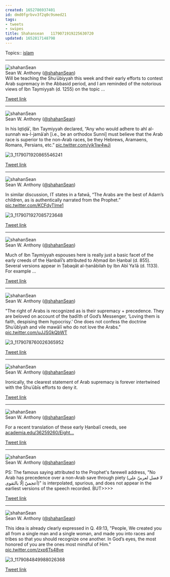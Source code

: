 ```yaml
---
created: 1652786937401
id: dmd0fgrbvv3f2q0c9smed21
tags:
- tweets
- swipes
title: Shahansean   1179071919225630720
updated: 1652817148798
---
```

   
Topics::  [islam](../topics/islam.md)   
   
   
---   
   
![shahanSean](assets/shahanSean-736023117005520897.jpg)   
Sean W. Anthony ([@shahanSean](https://twitter.com/shahanSean))   
Will be teaching the Shuʿūbiyyah this week and their early efforts to contest Arab supremacy in the Abbasid period, and I am reminded of the notorious views of Ibn Taymiyyah (d. 1255) on the topic ...   
   
[Tweet link](https://twitter.com/shahanSean/status/1179071919225630720)   
   
   
---   
   
![shahanSean](assets/shahanSean-736023117005520897.jpg)   
Sean W. Anthony ([@shahanSean](https://twitter.com/shahanSean))   
   
In his Iqtiḍāʾ, Ibn Taymiyyah declared, “Any who would adhere to ahl al-sunnah wa-l-jamāʿah [i.e., be an orthodox Sunni] must believe that the Arab race is superior to the non-Arab races, be they Hebrews, Aramaens, Romans, Persians, etc.” [pic.twitter.com/yik1iw4wJi](https://twitter.com/shahanSean/status/1179071925491945473/photo/1)   
   
![3_1179071920865546241](assets/3_1179071920865546241.jpg)   
   
[Tweet link](https://twitter.com/shahanSean/status/1179071925491945473)   
   
   
---   
   
![shahanSean](assets/shahanSean-736023117005520897.jpg)   
Sean W. Anthony ([@shahanSean](https://twitter.com/shahanSean))   
   
In similar discussion, IT states in a fatwā, “The Arabs are the best of Adam’s children, as is authentically narrated from the Prophet.” [pic.twitter.com/KCFdyTIme1](https://twitter.com/shahanSean/status/1179071931678507009/photo/1)   
   
![3_1179071927085723648](assets/3_1179071927085723648.jpg)   
   
[Tweet link](https://twitter.com/shahanSean/status/1179071931678507009)   
   
   
---   
   
![shahanSean](assets/shahanSean-736023117005520897.jpg)   
Sean W. Anthony ([@shahanSean](https://twitter.com/shahanSean))   
   
Much of Ibn Taymiyyah espouses here is really just a basic facet of the early creeds of the Ḥanbalī’s attributed to Aḥmad ibn Ḥanbal (d. 855). Several versions appear in Ṭabaqāt al-ḥanābilah by Ibn Abī Yaʿlā (d. 1133). For example ...   
   
[Tweet link](https://twitter.com/shahanSean/status/1179077278380130304)   
   
   
---   
   
![shahanSean](assets/shahanSean-736023117005520897.jpg)   
Sean W. Anthony ([@shahanSean](https://twitter.com/shahanSean))   
   
"The right of Arabs is recognized as is their supremacy + precedence. They are beloved on account of the ḥadīth of God’s Messenger, ‘Loving them is faith, despising them hypocrisy.’ One does not confess the doctrine Shuʿūbīyah and vile mawālī who do not love the Arabs." [pic.twitter.com/uJJSGkQbWT](https://twitter.com/shahanSean/status/1179078762769477632/photo/1)   
   
![3_1179078760026365952](assets/3_1179078760026365952.jpg)   
   
[Tweet link](https://twitter.com/shahanSean/status/1179078762769477632)   
   
   
---   
   
![shahanSean](assets/shahanSean-736023117005520897.jpg)   
Sean W. Anthony ([@shahanSean](https://twitter.com/shahanSean))   
   
Ironically, the clearest statement of Arab supremacy is forever intertwined with the Shuʿūbīs efforts to deny it.   
   
[Tweet link](https://twitter.com/shahanSean/status/1179078764170399744)   
   
   
---   
   
![shahanSean](assets/shahanSean-736023117005520897.jpg)   
Sean W. Anthony ([@shahanSean](https://twitter.com/shahanSean))   
   
For a recent translation of these early Ḥanbalī creeds, see [academia.edu/36259260/Eight…](https://www.academia.edu/36259260/Eight_early_Hanbali_creeds_translated)   
   
[Tweet link](https://twitter.com/shahanSean/status/1179079203351744512)   
   
   
---   
   
![shahanSean](assets/shahanSean-736023117005520897.jpg)   
Sean W. Anthony ([@shahanSean](https://twitter.com/shahanSean))   
   
PS: The famous saying attributed to the Prophet's farewell address, "No Arab has precedence over a non-Arab save through piety (لا فضل لعربيّ على أعجميّ إلّا بالتقوى)" is interpolated, spurious, and does not appear in the earliest versions of the speech recorded. BUT&gt;&gt;&gt;&gt;   
   
[Tweet link](https://twitter.com/shahanSean/status/1179084848763326464)   
   
   
---   
   
![shahanSean](assets/shahanSean-736023117005520897.jpg)   
Sean W. Anthony ([@shahanSean](https://twitter.com/shahanSean))   
   
This idea is already clearly expressed in Q. 49:13, "People, We created you all from a single man and a single woman, and made you into races and tribes so that you should recognize one another. In God’s eyes, the most honored of you are the ones most mindful of Him." [pic.twitter.com/zxp6Ts48ve](https://twitter.com/shahanSean/status/1179084853473497088/photo/1)   
   
![3_1179084849988026368](assets/3_1179084849988026368.jpg)   
   
[Tweet link](https://twitter.com/shahanSean/status/1179084853473497088)